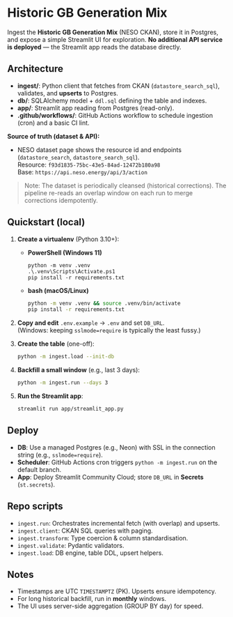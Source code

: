 # Historic GB Generation Mix

Ingest the **Historic GB Generation Mix** (NESO CKAN), store it in Postgres, and expose a simple Streamlit UI for exploration. **No additional API service is deployed** — the Streamlit app reads the database directly.

## Architecture

- **ingest/**: Python client that fetches from CKAN (`datastore_search_sql`), validates, and **upserts** to Postgres.
- **db/**: SQLAlchemy model + `ddl.sql` defining the table and indexes.
- **app/**: Streamlit app reading from Postgres (read-only).
- **.github/workflows/**: GitHub Actions workflow to schedule ingestion (cron) and a basic CI lint.

**Source of truth (dataset & API):**
- NESO dataset page shows the resource id and endpoints (`datastore_search`, `datastore_search_sql`).  
  Resource: `f93d1835-75bc-43e5-84ad-12472b180a98`  
  Base: `https://api.neso.energy/api/3/action`

> Note: The dataset is periodically cleansed (historical corrections). The pipeline re-reads an overlap window on each run to merge corrections idempotently.

## Quickstart (local)

1. **Create a virtualenv** (Python 3.10+):
   - **PowerShell (Windows 11)**  
     ```pwsh
     python -m venv .venv
     .\.venv\Scripts\Activate.ps1
     pip install -r requirements.txt
     ```
   - **bash (macOS/Linux)**  
     ```bash
     python -m venv .venv && source .venv/bin/activate
     pip install -r requirements.txt
     ```

2. **Copy and edit** `.env.example` → `.env` and set `DB_URL`.  
   (Windows: keeping `sslmode=require` is typically the least fussy.)

3. **Create the table** (one-off):
   ```bash
   python -m ingest.load --init-db
   ```

4. **Backfill a small window** (e.g., last 3 days):
   ```bash
   python -m ingest.run --days 3
   ```

5. **Run the Streamlit app**:
   ```bash
   streamlit run app/streamlit_app.py
   ```

## Deploy

- **DB**: Use a managed Postgres (e.g., Neon) with SSL in the connection string (e.g., `sslmode=require`).
- **Scheduler**: GitHub Actions cron triggers `python -m ingest.run` on the default branch.
- **App**: Deploy Streamlit Community Cloud; store `DB_URL` in **Secrets** (`st.secrets`).

## Repo scripts

- `ingest.run`: Orchestrates incremental fetch (with overlap) and upserts.
- `ingest.client`: CKAN SQL queries with paging.
- `ingest.transform`: Type coercion & column standardisation.
- `ingest.validate`: Pydantic validators.
- `ingest.load`: DB engine, table DDL, upsert helpers.

## Notes

- Timestamps are UTC `TIMESTAMPTZ` (PK). Upserts ensure idempotency.
- For long historical backfill, run in **monthly** windows.
- The UI uses server-side aggregation (GROUP BY day) for speed.
